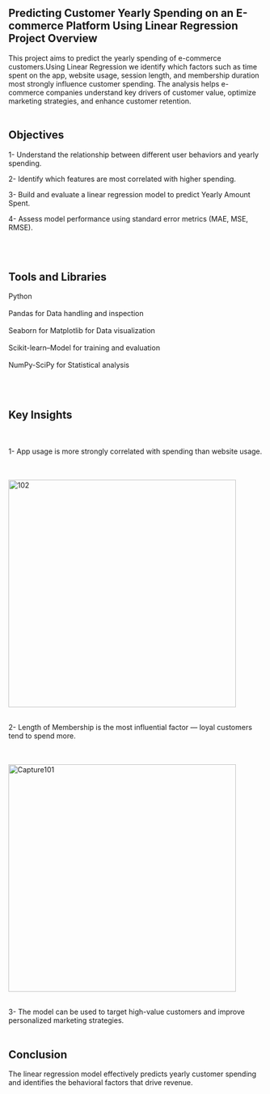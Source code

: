 ## Predicting Customer Yearly Spending on an E-commerce Platform Using Linear Regression Project Overview

This project aims to predict the yearly spending of e-commerce customers.Using Linear Regression we identify which factors such as time spent on the app,
website usage, session length, and membership duration most strongly influence customer spending.
The analysis helps e-commerce companies understand key drivers of customer value, 
optimize marketing strategies, and enhance customer retention.
<br><br>

## Objectives

1- Understand the relationship between different user behaviors and yearly spending.

2- Identify which features are most correlated with higher spending.

3- Build and evaluate a linear regression model to predict Yearly Amount Spent.

4- Assess model performance using standard error metrics (MAE, MSE, RMSE).

<br><br>

## Tools and Libraries

Python
<br><br>
Pandas for Data handling and inspection
<br><br>
Seaborn for Matplotlib for Data visualization
<br><br>
Scikit-learn–Model for training and evaluation
<br><br>
NumPy-SciPy for Statistical analysis

<br><br>

## Key Insights
<br><br>
1- App usage is more strongly correlated with spending than website usage.

<br><br>
<img width="450" height="450" alt="102" src="https://github.com/user-attachments/assets/0ec0faa1-3f48-43c5-ac9b-bceb7b051d7c" />
<br><br>

2- Length of Membership is the most influential factor — loyal customers tend to spend more.

<br><br>
<img width="450" height="450" alt="Capture101" src="https://github.com/user-attachments/assets/1d6cd024-ec34-489c-9adc-f7e6092275eb" />
<br><br>

3- The model can be used to target high-value customers and improve personalized marketing strategies.
<br><br>



## Conclusion

The linear regression model effectively predicts yearly customer spending and identifies the behavioral factors that drive revenue.
